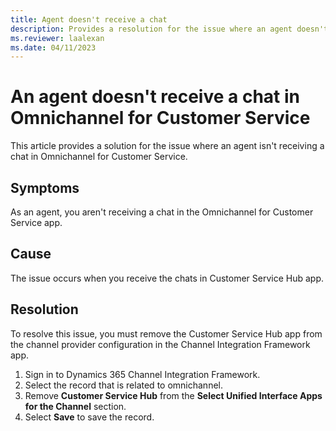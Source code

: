 ```yaml
---
title: Agent doesn't receive a chat
description: Provides a resolution for the issue where an agent doesn't receive a chat in Dynamics 365 Omnichannel for Customer Service.
ms.reviewer: laalexan
ms.date: 04/11/2023
---
```

# An agent doesn't receive a chat in Omnichannel for Customer Service

This article provides a solution for the issue where an agent isn't receiving a chat in Omnichannel for Customer Service.

## Symptoms

As an agent, you aren't receiving a chat in the Omnichannel for Customer Service app.

## Cause

The issue occurs when you receive the chats in Customer Service Hub app.

## Resolution

To resolve this issue, you must remove the Customer Service Hub app from the channel provider configuration in the Channel Integration Framework app.

1. Sign in to Dynamics 365 Channel Integration Framework.
2. Select the record that is related to omnichannel.
3. Remove **Customer Service Hub** from the **Select Unified Interface Apps for the Channel** section.
4. Select **Save** to save the record.
